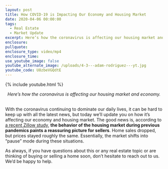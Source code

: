 ```yaml
---
layout: post
title: How COVID-19 is Impacting Our Economy and Housing Market
date: 2020-04-06 00:00:00
tags:
  - Real Estate
  - Market Update
excerpt: Here’s how the coronavirus is affecting our housing market and economy.
enclosure:
pullquote:
enclosure_type: video/mp4
enclosure_time:
use_youtube_image: false
youtube_alternate_image: /uploads/4-3---adam-rodriguez---yt.jpg
youtube_code: U8zbeVGQdtE
---
```


{% include youtube.html %}

<center><em>Here&rsquo;s how the coronavirus is affecting our housing market and economy.</em></center>

<br>With the coronavirus continuing to dominate our daily lives, it can be hard to keep up with all the latest news, but today we’ll update you on how it’s affecting our economy and housing market. The good news is, according to <u><a target="_blank" href="https://www.zillow.com/research/pandemic-literature-review-26643/">a recent Zillow study</a></u>, **the behavior of the housing market during previous pandemics paints a reassuring picture for sellers**. Home sales dropped, but prices stayed roughly the same. Essentially, the market shifts into “pause” mode during these situations.

As always, if you have questions about this or any real estate topic or are thinking of buying or selling a home soon, don’t hesitate to reach out to us. We’d be happy to help.